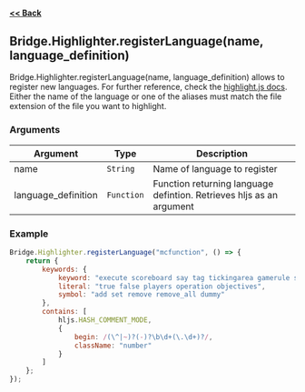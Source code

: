 #### [<< Back](https://github.com/solvedDev/bridge./blob/master/plugins/getting-started.md)
## Bridge.Highlighter.registerLanguage(name, language_definition)
Bridge.Highlighter.registerLanguage(name, language_definition) allows to register new languages.
For further reference, check the [highlight.js docs](https://highlightjs.readthedocs.io/en/latest/language-guide.html).
Either the name of the language or one of the aliases must match the file extension of the file you want to highlight.

### Arguments
| Argument | Type | Description
| --- | --- | ---
| name | ```String``` | Name of language to register
| language_definition | ```Function``` | Function returning language defintion. Retrieves hljs as an argument

### Example
```javascript
Bridge.Highlighter.registerLanguage("mcfunction", () => {
    return {
        keywords: {
            keyword: "execute scoreboard say tag tickingarea gamerule setblock title effect playsound",
            literal: "true false players operation objectives",
            symbol: "add set remove remove_all dummy"
        },
        contains: [
            hljs.HASH_COMMENT_MODE,
            {
                begin: /(\^|~)?(-)?\b\d+(\.\d+)?/,
                className: "number"
            }
        ]
    };
});
```
